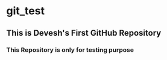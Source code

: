 # git_test
## This is Devesh's First GitHub Repository
### This Repository is only for testing purpose
